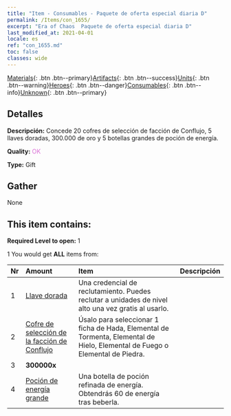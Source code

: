 ```yaml
---
title: "Item - Consumables - Paquete de oferta especial diaria D"
permalink: /Items/con_1655/
excerpt: "Era of Chaos  Paquete de oferta especial diaria D"
last_modified_at: 2021-04-01
locale: es
ref: "con_1655.md"
toc: false
classes: wide
---
```

 [Materials](/es/Items/){: .btn .btn--primary}[Artifacts](/es/Items/Artifacts/){: .btn .btn--success}[Units](/es/Items/Units/){: .btn .btn--warning}[Heroes](/es/Items/Heroes/){: .btn .btn--danger}[Consumables](/es/Items/Consumables/){: .btn .btn--info}[Unknown](/es/Items/Unknown/){: .btn .btn--primary}

## Detalles
 **Descripción:** Concede 20 cofres de selección de facción de Conflujo, 5 llaves doradas, 300.000 de oro y 5 botellas grandes de poción de energía.

 **Quality:** <span style="color: #DA70D6">OK</span>

 **Type:** Gift

## Gather

  None

## This item contains:

 **Required Level to open:** 1

 1 You would get **ALL** items  from:

  | Nr | Amount |     Item    | Descripción |
  |:---|:-------|:------------|:-----------:|
  | 1 | [Llave dorada](/es/Items/con_783/) | Una credencial de reclutamiento. Puedes reclutar a unidades de nivel alto una vez gratis al usarlo. | 
  | 2 | [Cofre de selección de la facción de Conflujo](/es/Items/con_1651/) | Úsalo para seleccionar 1 ficha de Hada, Elemental de Tormenta, Elemental de Hielo, Elemental de Fuego o Elemental de Piedra. | 
  | 3 |  **300000x** | <i class="fas fa-coins"/> |  | 
  | 4 | [Poción de energía grande](/es/Items/con_706/) | Una botella de poción refinada de energía. Obtendrás 60 de energía tras beberla. | 
